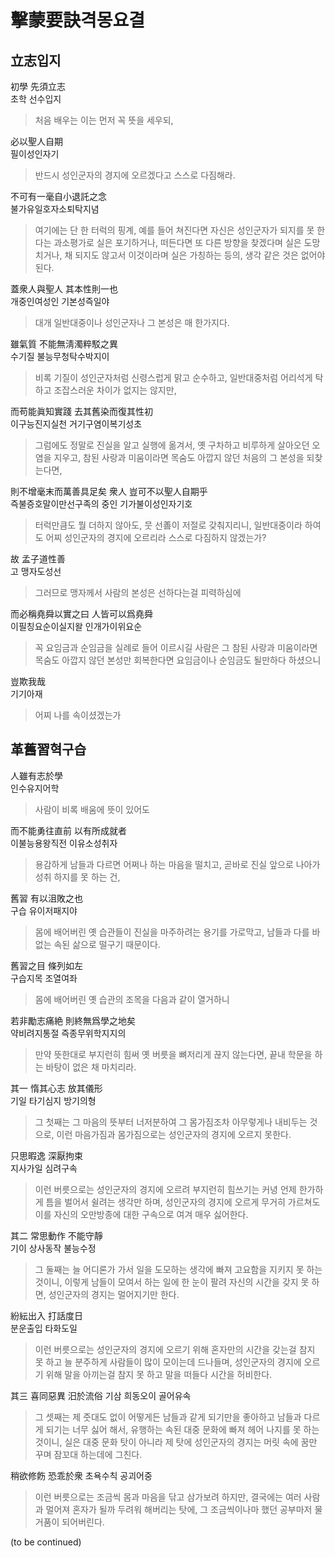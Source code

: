 # 擊蒙要訣격몽요결

## 立志입지

初學 先須立志  
초학 선수입지  
> 처음 배우는 이는 먼저 꼭 뜻을 세우되,

必以聖人自期  
필이성인자기  
> 반드시 성인군자의 경지에 오르겠다고 스스로 다짐해라.

不可有一毫自小退託之念  
불가유일호자소퇴탁지념  
> 여기에는 단 한 터럭의 핑계,
> 예를 들어 쳐진다면 자신은 성인군자가
> 되지를 못 한다는 과소평가로 실은 포기하거나, 
> 떠든다면 또 다른 방향을 찾겠다며 실은 도망치거나,
> 채 되지도 않고서 이것이라며 실은 가칭하는 등의,
> 생각 같은 것은 없어야 된다.

蓋衆人與聖人 其本性則一也  
개중인여성인 기본성즉일야  
> 대개 일반대중이나 성인군자나 그 본성은 매 한가지다.

雖氣質 不能無淸濁粹駁之異  
수기질 불능무청탁수박지이  
> 비록 기질이 성인군자처럼 신령스럽게 맑고 순수하고,
> 일반대중처럼 어리석게 탁하고 조잡스러운 차이가
> 없지는 않지만,

而苟能眞知實踐 去其舊染而復其性初  
이구능진지실천 거기구염이복기성초  
> 그럼에도 정말로 진실을 알고 실행에 옮겨서,
> 옛 구차하고 비루하게 살아오던 오염을 지우고,
> 참된 사랑과 미움이라면 목숨도 아깝지 않던
> 처음의 그 본성을 되찾는다면,

則不增毫末而萬善具足矣 衆人 豈可不以聖人自期乎  
즉불증호말이만선구족의 중인 기가불이성인자기호  
> 터럭만큼도 뭘 더하지 않아도, 뭇 선善이 저절로
> 갖춰지리니, 일반대중이라 하여도 어찌 성인군자의 
> 경지에 오르리라 스스로 다짐하지 않겠는가?

故 孟子道性善  
고 맹자도성선  
> 그러므로 맹자께서 사람의 본성은 선하다는걸
> 피력하심에

而必稱堯舜以實之曰 人皆可以爲堯舜  
이필칭요순이실지왈 인개가이위요순  
> 꼭 요임금과 순임금을 실례로 들어 이르시길 사람은
> 그 참된 사랑과 미움이라면 목숨도 아깝지 않던 본성만
> 회복한다면 요임금이나 순임금도 될만하다 하셨으니

豈欺我哉  
기기아재  
> 어찌 나를 속이셨겠는가

## 革舊習혁구습

人雖有志於學  
인수유지어학  
> 사람이 비록 배움에 뜻이 있어도

而不能勇往直前 以有所成就者  
이불능용왕직전 이유소성취자  
> 용감하게 남들과 다르면 어쩌나 하는 마음을 떨치고,
> 곧바로 진실 앞으로 나아가 성취 하지를 못 하는 건,

舊習 有以沮敗之也  
구습 유이저패지야  
> 몸에 배어버린 옛 습관들이 진실을 마주하려는 용기를
> 가로막고, 남들과 다를 바 없는 속된 삶으로 떨구기
> 때문이다.

舊習之目 條列如左  
구습지목 조열여좌  
> 몸에 배어버린 옛 습관의 조목을 다음과 같이 열거하니

若非勵志痛絶 則終無爲學之地矣  
약비려지통절 즉종무위학지지의  
> 만약 뜻한대로 부지런히 힘써 옛 버릇을 뼈저리게
> 끊지 않는다면, 끝내 학문을 하는 바탕이 없은 채
> 마치리라.

其一 惰其心志 放其儀形  
기일 타기심지 방기의형  
> 그 첫째는 그 마음의 뜻부터 너저분하여
> 그 몸가짐조차 아무렇게나 내비두는 것으로,
> 이런 마음가짐과 몸가짐으로는 성인군자의 경지에
> 오르지 못한다.

只思暇逸 深厭拘束  
지사가일 심려구속  
> 이런 버릇으로는 성인군자의 경지에 오르려 부지런히
> 힘쓰기는 커녕 언제 한가하게 틈을 벌어서 쉴려는
> 생각만 하며, 성인군자의 경지에 오르게 무거히
> 가르쳐도 이를 자신의 오만방종에 대한 구속으로
> 여겨 매우 싫어한다.

其二 常思動作 不能守靜  
기이 상사동작 불능수정  
> 그 둘째는 늘 어디론가 가서 일을 도모하는 생각에
> 빠져 고요함을 지키지 못 하는 것이니, 이렇게 남들이
> 모여서 하는 일에 한 눈이 팔려 자신의 시간을 갖지
> 못 하면, 성인군자의 경지는 멀어지기만 한다.

紛紜出入 打話度日  
분운출입 타화도일  
> 이런 버릇으로는 성인군자의 경지에 오르기 위해
> 혼자만의 시간을 갖는걸 참지 못 하고 늘 분주하게
> 사람들이 많이 모이는데 드나들며, 성인군자의 경지에
> 오르기 위해 말을 아끼는걸 참지 못 하고 말을 떠들다
> 시간을 허비한다.

其三 喜同惡異 汨於流俗
기삼 희동오이 골어유속
> 그 셋째는 제 줏대도 없이 어떻게든 남들과 같게
> 되기만을 좋아하고 남들과 다르게 되기는 너무 싫어
> 해서, 유행하는 속된 대중 문화에 빠져 헤어 나지를
> 못 하는 것이니, 실은 대중 문화 탓이 아니라 제
> 탓에 성인군자의 경지는 머릿 속에 꿈만 꾸며 잠꼬대
> 하는데에 그친다.

稍欲修飭 恐乖於衆
초욕수칙 공괴어중
> 이런 버릇으로는 조금씩 몸과 마음을 닦고 삼가보려
> 하지만, 결국에는 여러 사람과 멀어져 혼자가 될까
> 두려워 해버리는 탓에, 그 조금씩이나마 했던 공부마저
> 물거품이 되어버린다.

(to be continued)
